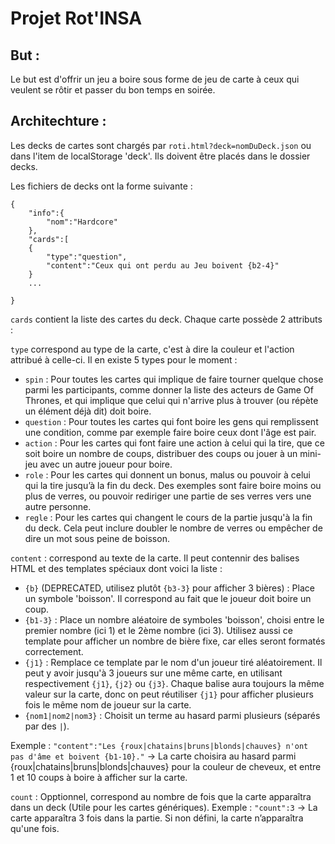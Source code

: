 # Projet Rot'INSA

## But :

Le but est d'offrir un jeu a boire sous forme de jeu de carte à ceux qui veulent se rôtir et passer du bon temps en soirée.

## Architechture :

Les decks de cartes sont chargés par `roti.html?deck=nomDuDeck.json` ou dans l'item de localStorage 'deck'. Ils doivent être placés dans le dossier decks.

Les fichiers de decks ont la forme suivante :

	{
		"info":{
			"nom":"Hardcore"
		},
		"cards":[
		{
			"type":"question",
			"content":"Ceux qui ont perdu au Jeu boivent {b2-4}"
		}
		...

	}

`cards` contient la liste des cartes du deck. Chaque carte possède 2 attributs :

`type` correspond au type de la carte, c'est à dire la couleur et l'action attribué à celle-ci. Il en existe 5 types pour le moment :

 - `spin` : Pour toutes les cartes qui implique de faire tourner quelque chose parmi les participants, comme donner la liste des acteurs de Game Of Thrones, et qui implique que celui qui n'arrive plus à trouver (ou répète un élément déjà dit) doit boire.
 - `question` : Pour toutes les cartes qui font boire les gens qui remplissent une condition, comme par exemple faire boire ceux dont l'âge est pair.
 - `action` : Pour les cartes qui font faire une action à celui qui la tire, que ce soit boire un nombre de coups, distribuer des coups ou jouer à un mini-jeu avec un autre joueur pour boire.
 - `role` : Pour les cartes qui donnent un bonus, malus ou pouvoir à celui qui la tire jusqu’à la fin du deck. Des exemples sont faire boire moins ou plus de verres, ou pouvoir rediriger une partie de ses verres vers une autre personne.
 - `regle` : Pour les cartes qui changent le cours de la partie jusqu'à la fin du deck. Cela peut inclure doubler le nombre de verres ou empêcher de dire un mot sous peine de boisson.

`content` : correspond au texte de la carte. Il peut contennir des balises HTML et des templates spéciaux dont voici la liste :

 - `{b}` (DEPRECATED, utilisez plutôt `{b3-3}` pour afficher 3 bières) : Place un symbole 'boisson'. Il correspond au fait que le joueur doit boire un coup.
 - `{b1-3}` : Place un nombre aléatoire de symboles 'boisson', choisi entre le premier nombre (ici 1) et le 2ème nombre (ici 3). Utilisez aussi ce template pour afficher un nombre de bière fixe, car elles seront formatés correctement.  
 - `{j1}` : Remplace ce template par le nom d'un joueur tiré aléatoirement. Il peut y avoir jusqu'à 3 joueurs sur une même carte, en utilisant respectivement `{j1}`, `{j2}` ou `{j3}`. Chaque balise aura toujours la même valeur sur la carte, donc on peut réutiliser `{j1}` pour afficher plusieurs fois le même nom de joueur sur la carte.
 - `{nom1|nom2|nom3}` : Choisit un terme au hasard parmi plusieurs (séparés par des `|`).

Exemple : `"content":"Les {roux|chatains|bruns|blonds|chauves} n'ont pas d'âme et boivent {b1-10}."` -> La carte choisira au hasard parmi {roux|chatains|bruns|blonds|chauves} pour la couleur de cheveux, et entre 1 et 10 coups à boire à afficher sur la carte.

`count` : Opptionnel, correspond au nombre de fois que la carte apparaîtra dans un deck (Utile pour les cartes génériques). Exemple : `"count":3` -> La carte apparaîtra 3 fois dans la partie. Si non défini, la carte n’apparaîtra qu'une fois.
